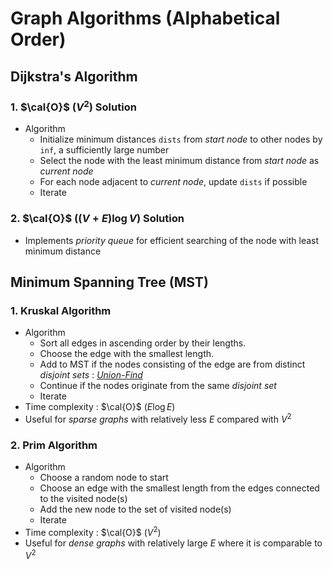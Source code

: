 # **Graph Algorithms (Alphabetical Order)**

## **Dijkstra's Algorithm**
### **1. $\cal{O}$ $(V^2)$ Solution**
* Algorithm
  * Initialize minimum distances `dists` from *start node* to other nodes by `inf`, a sufficiently large number
  * Select the node with the least minimum distance from *start node* as *current node*
  * For each node adjacent to *current node*, update `dists` if possible
  * Iterate

### **2. $\cal{O}$ $((V + E) \log V)$ Solution**
* Implements *priority queue* for efficient searching of the node with least minimum distance

## **Minimum Spanning Tree (MST)**
### **1. Kruskal Algorithm**
* Algorithm
  * Sort all edges in ascending order by their lengths.
  * Choose the edge with the smallest length.
  * Add to MST if the nodes consisting of the edge are from distinct *disjoint sets* : *<u>Union-Find</u>*
  * Continue if the nodes originate from the same *disjoint set*
  * Iterate
* Time complexity : $\cal{O}$ $(E \log E)$
* Useful for *sparse graphs* with relatively less $E$ compared with $V^2$

### **2. Prim Algorithm**
* Algorithm
  * Choose a random node to start
  * Choose an edge with the smallest length from the edges connected to the visited node(s)
  * Add the new node to the set of visited node(s)
  * Iterate
* Time complexity : $\cal{O}$ $(V^2)$
* Useful for *dense graphs* with relatively large $E$ where it is comparable to $V^2$



